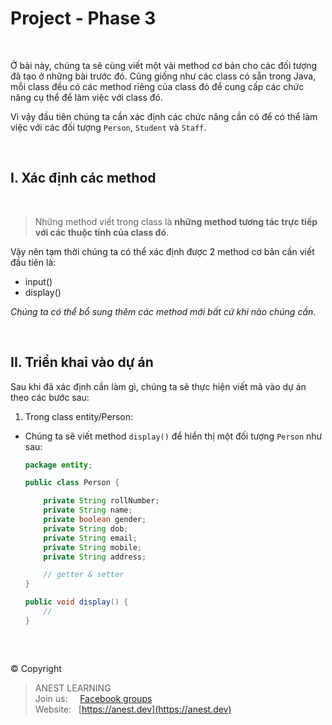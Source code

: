 # Project - Phase 3

<br />

Ở bài này, chúng ta sẽ cùng viết một vài method cơ bản cho các đối tượng đã tạo ở những bài trước đó. Cũng giống như các class có sẵn trong Java, mỗi class đều có các method riêng của class đó để cung cấp các chức năng cụ thể để làm việc với class đó.

Vì vậy đầu tiên chúng ta cần xác định các chức năng cần có để có thể làm việc với các đối tượng `Person`, `Student` và `Staff`.

<br />

## I. Xác định các method

<br />

> Những method viết trong class là **những method tương tác trực tiếp với các thuộc tính của class đó**.

Vậy nên tạm thời chúng ta có thể xác định được 2 method cơ bản cần viết đầu tiên là:
- input()
- display()

*Chúng ta có thể bổ sung thêm các method mới bất cứ khi nào chúng cần.*

<br />

## II. Triển khai vào dự án

Sau khi đã xác định cần làm gì, chúng ta sẽ thực hiện viết mã vào dự án theo các bước sau:

1. Trong class entity/Person:
  - Chúng ta sẽ viết method `display()` để hiển thị một đối tượng `Person` như sau:
  
    ```java
    package entity;

    public class Person {

        private String rollNumber;
        private String name;
        private boolean gender;
        private String dob;
        private String email;
        private String mobile;
        private String address;

        // getter & setter
    }

    public void display() {
        //
    }
    ```

<br />

##  

© Copyright
> ANEST LEARNING  
> Join us: &nbsp;&nbsp;&nbsp; [Facebook groups](https://www.facebook.com/groups/anest.learning/)  
> Website: &nbsp; [https://anest.dev](https://anest.dev)  

